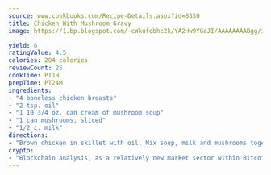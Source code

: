 ```yaml
---
source: www.cookbooks.com/Recipe-Details.aspx?id=8330
title: Chicken With Mushroom Gravy
image: https://1.bp.blogspot.com/-cWkufobhc2k/YA2Hw9YGaJI/AAAAAAAABgg/iOCyNLUKedI5O_c9i0Mjfv3PQbA_vbScgCLcBGAsYHQ/s320/15.png

yield: 6
ratingValue: 4.5
calories: 284 calories
reviewCount: 25
cookTime: PT1H
prepTime: PT24M
ingredients:
- "4 boneless chicken breasts"
- "2 tsp. oil"
- "1 10 3/4 oz. can cream of mushroom soup"
- "1 can mushrooms, sliced"
- "1/2 c. milk"
directions:
- "Brown chicken in skillet with oil. Mix soup, milk and mushrooms together. Pour over chicken. Cover and simmer until done."
crypto:
- "Blockchain analysis, as a relatively new market sector within Bitcoin, demonstrates the weakness of pseudonymity."
---
```

